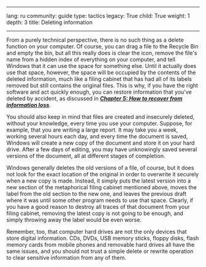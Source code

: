 

---

lang: ru
community: guide
type: tactics
legacy: True
child: True
weight: 1
depth: 3
title: Deleting information

---

From a purely technical perspective, there is no such thing as a delete function on your computer. Of course, you can drag a file to the Recycle Bin and empty the bin, but all this really does is clear the icon, remove the file's name from a hidden index of everything on your computer, and tell Windows that it can use the space for something else. Until it actually does use that space, however, the space will be occupied by the contents of the deleted information, much like a filing cabinet that has had all of its labels removed but still contains the original files. This is why, if you have the right software and act quickly enough, you can restore information that you've deleted by accident, as discussed in [***Chapter 5: How to recover from information loss***](/en/chapter-5).

You should also keep in mind that files are created and insecurely deleted, without your knowledge, every time you use your computer. Suppose, for example, that you are writing a large report. It may take you a week, working several hours each day, and every time the document is saved, Windows will create a new copy of the document and store it on your hard drive. After a few days of editing, you may have unknowingly saved several versions of the document, all at different stages of completion. 

Windows generally deletes the old versions of a file, of course, but it does not look for the exact location of the original in order to overwrite it securely when a new copy is made. Instead, it simply puts the latest version into a new section of the metaphorical filing cabinet mentioned above, moves the label from the old section to the new one, and leaves the previous draft where it was until some other program needs to use that space. Clearly, if you have a good reason to destroy all traces of that document from your filing cabinet, removing the latest copy is not going to be enough, and simply throwing away the label would be even worse.

Remember, too, that computer hard drives are not the only devices that store digital information. CDs, DVDs, USB memory sticks, floppy disks, flash memory cards from mobile phones and removable hard drives all have the same issues, and you should not trust a simple delete or rewrite operation to clear sensitive information from any of them.


